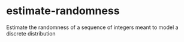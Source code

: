 # estimate-randomness
Estimate the randomness of a sequence of integers meant to model a discrete distribution
